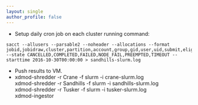 ```yaml
---
layout: single
author_profile: false
---
```


- Setup daily cron job on each cluster running command:
```
sacct --allusers --parsable2 --noheader --allocations --format jobid,jobidraw,cluster,partition,account,group,gid,user,uid,submit,eligible,start,end,elapsed,exitcode,state,nnodes,ncpus,reqcpus,reqmem,timelimit,nodelist,jobname --state CANCELLED,COMPLETED,FAILED,NODE_FAIL,PREEMPTED,TIMEOUT --starttime 2016-10-30T00:00:00 > sandhills-slurm.log
```
- Push results to VM.  
- xdmod-shredder -r Crane -f slurm -i crane-slurm.log  
xdmod-shredder -r Sandhills -f slurm -i sandhills-slurm.log  
xdmod-shredder -r Tusker -f slurm -i tusker-slurm.log  
xdmod-ingestor
